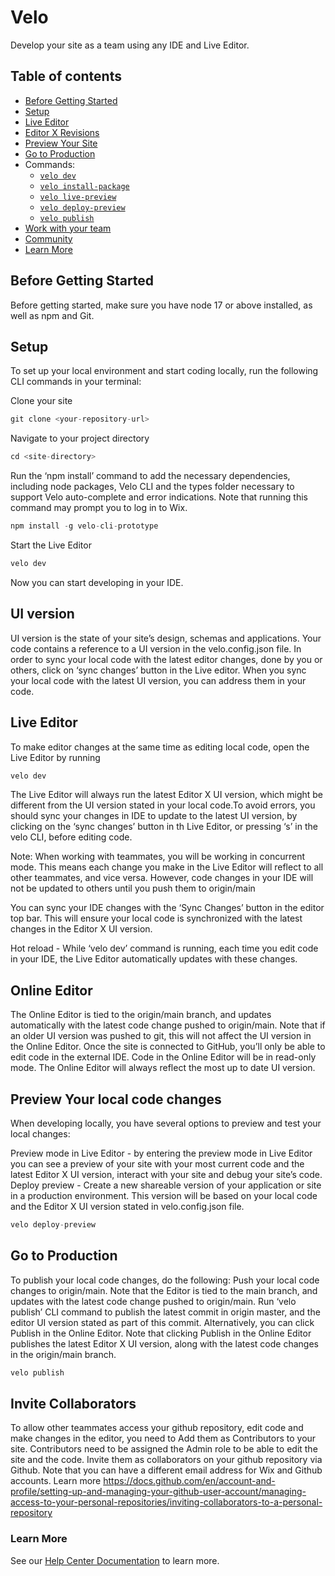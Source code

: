 # Velo

Develop your site as a team using any IDE and Live Editor.

## Table of contents

* [Before Getting Started]()
* [Setup]()
* [Live Editor]()
* [Editor X Revisions]()
* [Preview Your Site]()
* [Go to Production]()
* Commands:
  * [<code>velo dev</code>]()
  * [<code>velo install-package</code>]()
  * [<code>velo live-preview</code>]()
  * [<code>velo deploy-preview</code>]()
  * [<code>velo publish</code>]()
* [Work with your team]()
* [Community]()
* [Learn More]()


## Before Getting Started
Before getting started, make sure you have node 17 or above installed, as well as npm and Git.

## Setup 
To set up your local environment and start coding locally, run the following CLI commands in your terminal:

Clone your site 

  ```js
git clone <your-repository-url>
  ```

Navigate to your project directory

```js
cd <site-directory>
```

Run the ‘npm install’ command to add the necessary dependencies, including node packages, Velo CLI and the types folder necessary to support Velo auto-complete and error indications. Note that running this command may prompt you to log in to Wix. 

```js
npm install -g velo-cli-prototype
```

Start the Live Editor

```js
velo dev
```

Now you can start developing in your IDE. 

## UI version
UI version is the state of your site’s design, schemas and applications. Your code contains a reference to a UI version in the velo.config.json file. 
In order to sync your local code with the latest editor changes, done by you or others, click on ‘sync changes’ button in the Live editor. When you sync your local code with the latest UI version, you can address them in your code.

## Live Editor 
To make editor changes at the same time as editing local code, open the Live Editor by running 

  ```js
velo dev
  ``` 
The Live Editor will always run the latest Editor X UI version, which might be different from the UI version stated in your local code.To avoid errors, you should sync your changes in IDE to update to the latest UI version, by clicking on the ‘sync changes’ button in th Live Editor, or pressing ‘s’ in the velo CLI, before editing code.

Note: When working with teammates, you will be working in concurrent mode. This means each change you make in the Live Editor will reflect to all other teammates, and vice versa. However, code changes in your IDE will not be updated to others until you push them to origin/main 

You can sync your IDE changes with the ‘Sync Changes’ button in the editor top bar. This will ensure your local code is synchronized with the latest changes in the Editor X UI version.  

Hot reload - While ‘velo dev’ command is running, each time you edit code in your IDE, the Live Editor automatically updates with these changes.

## Online Editor
The Online Editor is tied to the origin/main branch, and updates automatically with the latest code change pushed to origin/main. Note that if an older UI version was pushed to git, this will not affect the UI version in the Online Editor.
Once the site is connected to GitHub, you’ll only be able to edit code in the external IDE. Code in the Online Editor will be in read-only mode.
The Online Editor will always reflect the most up to date UI version. 


## Preview Your local code changes 
When developing locally, you have several options to preview and test your local changes:

Preview mode in Live Editor - by entering the preview mode in Live Editor you can see a preview of your site with your most current code and the latest Editor X UI version, interact with your site and debug your site’s code.
Deploy preview - Create a new shareable version of your application or site in a production environment. This version will be based on your local code and the Editor X UI version stated in velo.config.json file.

  ```js
velo deploy-preview
  ``` 

## Go to Production 
To publish your local code changes, do the following: 
Push your local code changes to origin/main. 
Note that the Editor is tied to the main branch, and updates with the latest code change pushed to origin/main.
Run ‘velo publish’ CLI command to publish the latest commit in origin master, and the editor UI version stated as part of this commit. Alternatively, you can click Publish in the Online Editor. Note that clicking Publish in the Online Editor publishes the latest Editor X UI version, along with the latest code changes in the origin/main branch. 

  ```js
velo publish
  ``` 

## Invite Collaborators 
To allow other teammates access your github repository, edit code and make changes in the editor, you need to
Add them as Contributors to your site. Contributors need to be assigned the Admin role to be able to edit the site and the code. 
Invite them as collaborators on your github repository via Github. Note that you can have a different email address for Wix and Github accounts. Learn more https://docs.github.com/en/account-and-profile/setting-up-and-managing-your-github-user-account/managing-access-to-your-personal-repositories/inviting-collaborators-to-a-personal-repository

### Learn More
See our [Help Center Documentation]() to learn more.





